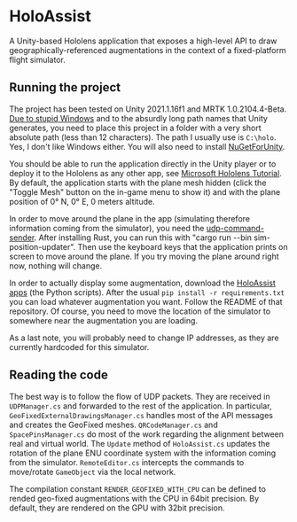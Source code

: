 # HoloAssist

A Unity-based Hololens application that exposes a high-level API to draw geographically-referenced augmentations in the context of a fixed-platform flight simulator.

## Running the project

The project has been tested on Unity 2021.1.16f1 and MRTK 1.0.2104.4-Beta. [Due to stupid Windows](https://microsoft.github.io/MixedReality-WorldLockingTools-Unity/DocGen/Documentation/HowTos/WLTviaMRFeatureTool.html#when-installing-from-mixed-reality-feature-tool) and to the absurdly long path names that Unity generates, you need to place this project in a folder with a very short absolute path (less than 12 characters). The path I usually use is `C:\holo`. Yes, I don't like Windows either. You will also need to install [NuGetForUnity](https://github.com/GlitchEnzo/NuGetForUnity).

You should be able to run the application directly in the Unity player or to deploy it to the Hololens as any other app, see [Microsoft Hololens Tutorial](https://docs.microsoft.com/en-us/windows/mixed-reality/develop/unity/unity-development-overview?tabs=arr%2CD365%2Chl2). By default, the application starts with the plane mesh hidden (click the "Toggle Mesh" button on the in-game menu to show it) and with the plane position of 0° N, 0° E, 0 meters altitude.

In order to move around the plane in the app (simulating therefore information coming from the simulator), you need the [udp-command-sender](https://gitlab.lrz.de/tulrfsd/simulation/mixed_reality_environment/udp-command-sender). After installing Rust, you can run this with "cargo run --bin sim-position-updater". Then use the keyboard keys that the application prints on screen to move around the plane. If you try moving the plane around right now, nothing will change.

In order to actually display some augmentation, download the [HoloAssist apps](https://gitlab.lrz.de/tulrfsd/simulation/mixed_reality_environment/holo-assist-apps) (the Python scripts). After the usual `pip install -r requirements.txt` you can load whatever augmentation you want. Follow the README of that repository. Of course, you need to move the location of the simulator to somewhere near the augmentation you are loading.

As a last note, you will probably need to change IP addresses, as they are currently hardcoded for this simulator.

## Reading the code

The best way is to follow the flow of UDP packets. They are received in `UDPManager.cs` and forwarded to the rest of the application. In particular, `GeoFixedExternalDrawingsManager.cs` handles most of the API messages and creates the GeoFixed meshes. `QRCodeManager.cs` and `SpacePinsManager.cs` do most of the work regarding the alignment between real and virtual world. The `Update` method of `HoloAssist.cs` updates the rotation of the plane ENU coordinate system with the information coming from the simulator. `RemoteEditor.cs` intercepts the commands to move/rotate `GameObject` via the local network.

The compilation constant `RENDER_GEOFIXED_WITH_CPU` can be defined to rended geo-fixed augmentations with the CPU in 64bit precision. By default, they are rendered on the GPU with 32bit precision.